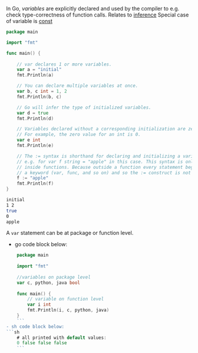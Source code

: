 In Go, *variables* are explicitly declared and used by the compiler to e.g. check type-correctness of function calls.
Relates to [inference](inference.md)
Special case of variable is [const](const.md)

```go
package main

import "fmt"

func main() {
	
	// var declares 1 or more variables.
	var a = "initial"
	fmt.Println(a)

	// You can declare multiple variables at once.
	var b, c int = 1, 2
	fmt.Println(b, c)

	// Go will infer the type of initialized variables.
	var d = true
	fmt.Println(d)

	// Variables declared without a corresponding initialization are zero-valued. 
	// For example, the zero value for an int is 0.
	var e int
	fmt.Println(e)

	// The := syntax is shorthand for declaring and initializing a variable, 
	// e.g. for var f string = "apple" in this case. This syntax is only available 
	// inside functions. Because outside a function every statement begins with 
	// a keyword (var, func, and so on) and so the := construct is not available.
	f := "apple"
	fmt.Println(f)
}
```
```sh
initial
1 2
true
0
apple
```

A `var` statement can be at package or function level.
- go code block below:
```go
	package main
	
	import "fmt"
	
	//variables on package level
	var c, python, java bool
	
	func main() {
		// variable on function level
		var i int
		fmt.Println(i, c, python, java)
	}
	```
- sh code block below:
```sh
	# all printed with default values:
	0 false false false
	```

